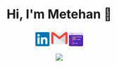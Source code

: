 <h1 align="center">
  Hi, I'm Metehan 👋
</h1>

<p align="center">
  <a target='_blank' href="https://linkedin.com/in/metehankurucu"><img alt="Linkedin" title="Linkedin" height="32" width="32" src="https://raw.githubusercontent.com/metehankurucu/metehankurucu/main/assets/linkedin.svg"></a>
  <a  target='_blank' href="mailto:metehankurucu@gmail.com"><img alt="Mail" title="Mail" height="37" width="37" src="https://raw.githubusercontent.com/metehankurucu/metehankurucu/main/assets/mail.svg"></a>
  <a target='_blank' href="https://metehankurucu.com"><img alt="Website" title="Website" height="32" width="32" src="https://raw.githubusercontent.com/metehankurucu/metehankurucu/main/assets/coding.png"></a>
</p>
  

<p align="center">
 <a href='https://findmentor.network/peer/metehan-kurucu'>
 <img src="https://img.shields.io/badge/Find%20Mentor-I'm%20a%20mentee-blueviolet">
  <a/>
</p>

